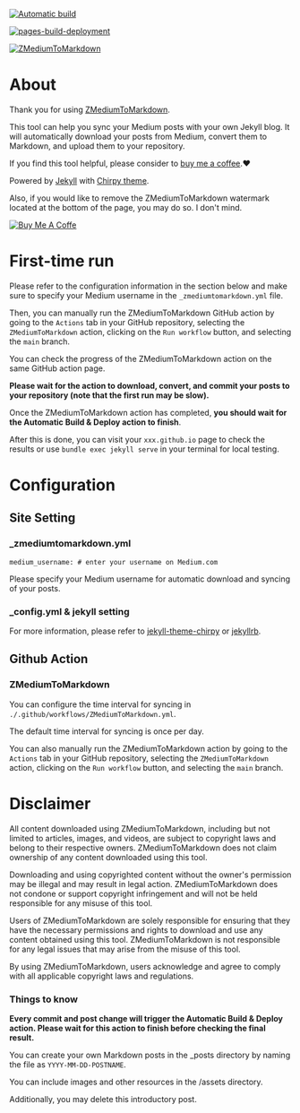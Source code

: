 [![Automatic build](../../actions/workflows/pages-deploy.yml/badge.svg)](../../actions/workflows/pages-deploy.yml)

[![pages-build-deployment](../../actions/workflows/pages/pages-build-deployment/badge.svg)](../../actions/workflows/pages/pages-build-deployment)

[![ZMediumToMarkdown](https://github.com/ZhgChgLi/zhgchgli.github.io/actions/workflows/ZMediumToMarkdown.yml/badge.svg)](https://github.com/ZhgChgLi/zhgchgli.github.io/actions/workflows/ZMediumToMarkdown.yml)



# About

Thank you for using [ZMediumToMarkdown](https://github.com/ZhgChgLi/ZMediumToMarkdown).

This tool can help you sync your Medium posts with your own Jekyll blog. It will automatically download your posts from Medium, convert them to Markdown, and upload them to your repository. 

If you find this tool helpful, please consider to [buy me a coffee](https://www.buymeacoffee.com/zhgchgli).❤️

Powered by [Jekyll](https://jekyllrb.com/) with [Chirpy theme](https://github.com/cotes2020/jekyll-theme-chirpy).

Also, if you would like to remove the ZMediumToMarkdown watermark located at the bottom of the page, you may do so. I don't mind.

[![Buy Me A Coffe](https://img.buymeacoffee.com/button-api/?text=Buy%20me%20a%20beer!&emoji=%F0%9F%8D%BA&slug=zhgchgli&button_colour=FFDD00&font_colour=000000&font_family=Bree&outline_colour=000000&coffee_colour=ffffff)](https://www.buymeacoffee.com/zhgchgli)

# First-time run
Please refer to the configuration information in the section below and make sure to specify your Medium username in the `_zmediumtomarkdown.yml` file.

Then, you can manually run the ZMediumToMarkdown GitHub action by going to the `Actions` tab in your GitHub repository, selecting the `ZMediumToMarkdown` action, clicking on the `Run workflow` button, and selecting the `main` branch.

You can check the progress of the ZMediumToMarkdown action on the same GitHub action page.

**Please wait for the action to download, convert, and commit your posts to your repository (note that the first run may be slow).**

Once the ZMediumToMarkdown action has completed, **you should wait for the Automatic Build & Deploy action to finish**.

After this is done, you can visit your `xxx.github.io` page to check the results or use `bundle exec jekyll serve` in your terminal for local testing.

# Configuration

## Site Setting
### _zmediumtomarkdown.yml
```
medium_username: # enter your username on Medium.com
```

Please specify your Medium username for automatic download and syncing of your posts.

### _config.yml & jekyll setting

For more information, please refer to [jekyll-theme-chirpy](https://github.com/cotes2020/jekyll-theme-chirpy/) or [jekyllrb](https://jekyllrb.com).

## Github Action
### ZMediumToMarkdown

You can configure the time interval for syncing in `./.github/workflows/ZMediumToMarkdown.yml`.

The default time interval for syncing is once per day.

You can also manually run the ZMediumToMarkdown action by going to the `Actions` tab in your GitHub repository, selecting the `ZMediumToMarkdown` action, clicking on the `Run workflow` button, and selecting the `main` branch.

# Disclaimer

All content downloaded using ZMediumToMarkdown, including but not limited to articles, images, and videos, are subject to copyright laws and belong to their respective owners. ZMediumToMarkdown does not claim ownership of any content downloaded using this tool.

Downloading and using copyrighted content without the owner's permission may be illegal and may result in legal action. ZMediumToMarkdown does not condone or support copyright infringement and will not be held responsible for any misuse of this tool.

Users of ZMediumToMarkdown are solely responsible for ensuring that they have the necessary permissions and rights to download and use any content obtained using this tool. ZMediumToMarkdown is not responsible for any legal issues that may arise from the misuse of this tool.

By using ZMediumToMarkdown, users acknowledge and agree to comply with all applicable copyright laws and regulations.

### Things to know

**Every commit and post change will trigger the Automatic Build & Deploy action. Please wait for this action to finish before checking the final result.**

You can create your own Markdown posts in the _posts directory by naming the file as `YYYY-MM-DD-POSTNAME`.

You can include images and other resources in the /assets directory.

Additionally, you may delete this introductory post.
